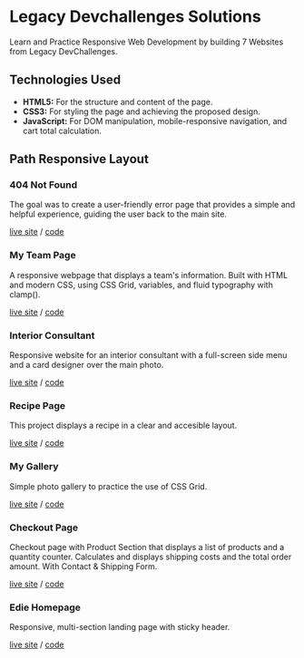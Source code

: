 # Legacy Devchallenges Solutions

Learn and Practice Responsive Web Development by building 7 Websites from Legacy DevChallenges.

## Technologies Used

- **HTML5:** For the structure and content of the page.
- **CSS3:** For styling the page and achieving the proposed design.
- **JavaScript:** For DOM manipulation, mobile-responsive navigation, and cart total calculation.

## Path Responsive Layout

### **404 Not Found**

The goal was to create a user-friendly error page that provides a simple and helpful experience, guiding the user back to the main site.

[live site](https://404-not-found-solution.netlify.app) / [code](https://github.com/amansgz/legacy-devchallenges-solutions/tree/main/404-page-challenge)

### **My Team Page**

A responsive webpage that displays a team's information. Built with HTML and modern CSS, using CSS Grid, variables, and fluid typography with clamp().

[live site](https://my-team-page-css.netlify.app) / [code](https://github.com/amansgz/legacy-devchallenges-solutions/tree/main/my-team-page)

### **Interior Consultant**

Responsive website for an interior consultant with a full-screen side menu and a card designer over the main photo.

[live site](https://interior-consultant-css.netlify.app) / [code](https://github.com/amansgz/legacy-devchallenges-solutions/tree/main/interior-consultant)

### **Recipe Page**

This project displays a recipe in a clear and accesible layout.

[live site](https://recipe-page-css.netlify.app) / [code](https://github.com/amansgz/legacy-devchallenges-solutions/tree/main/recipe-page)

### **My Gallery**

Simple photo gallery to practice the use of CSS Grid.

[live site](https://my-gallery-css.netlify.app) / [code](https://github.com/amansgz/legacy-devchallenges-solutions/tree/main/my-gallery)

### **Checkout Page**

Checkout page with Product Section that displays a list of products and a quantity counter. Calculates and displays shipping costs and the total order amount. With Contact & Shipping Form.

[live site](https://checkout-page-solution-css.netlify.app) / [code](https://github.com/amansgz/legacy-devchallenges-solutions/tree/main/checkout-page)

### **Edie Homepage**

Responsive, multi-section landing page with sticky header.

[live site](https://edie-homepage-css.netlify.app) / [code](https://github.com/amansgz/legacy-devchallenges-solutions/tree/main/edie-homepage)
